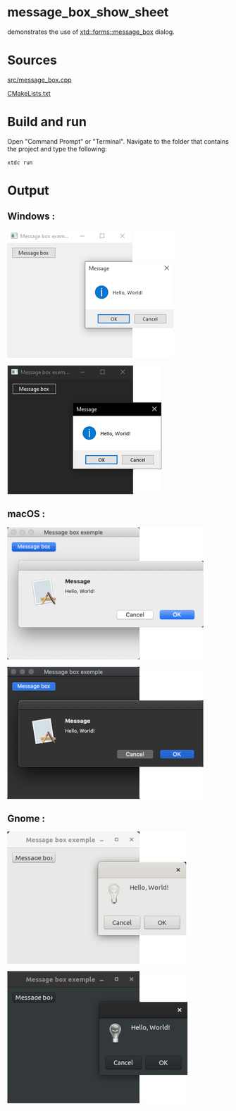 # message_box_show_sheet

demonstrates the use of [xtd::forms::message_box](../../../src/xtd_forms/include/xtd/forms/message_box.hpp) dialog.

# Sources

[src/message_box.cpp](src/message_box_show_sheet.cpp)

[CMakeLists.txt](CMakeLists.txt)

# Build and run

Open "Command Prompt" or "Terminal". Navigate to the folder that contains the project and type the following:

```shell
xtdc run
```

# Output

## Windows :

![Screenshot](../../../docs/pictures/examples/message_box_w.png)

![Screenshot](../../../docs/pictures/examples/message_box_wd.png)

## macOS :

![Screenshot](../../../docs/pictures/examples/message_box_m.png)

![Screenshot](../../../docs/pictures/examples/message_box_md.png)

## Gnome :

![Screenshot](../../../docs/pictures/examples/message_box_g.png)

![Screenshot](../../../docs/pictures/examples/message_box_gd.png)
